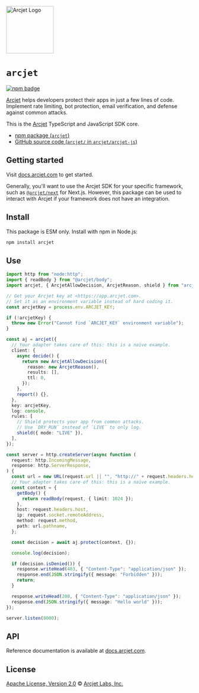 <a href="https://arcjet.com" target="_arcjet-home">
  <picture>
    <source media="(prefers-color-scheme: dark)" srcset="https://arcjet.com/logo/arcjet-dark-lockup-voyage-horizontal.svg">
    <img src="https://arcjet.com/logo/arcjet-light-lockup-voyage-horizontal.svg" alt="Arcjet Logo" height="128" width="auto">
  </picture>
</a>

# `arcjet`

<p>
  <a href="https://www.npmjs.com/package/arcjet">
    <picture>
      <source media="(prefers-color-scheme: dark)" srcset="https://img.shields.io/npm/v/arcjet?style=flat-square&label=%E2%9C%A6Aj&labelColor=000000&color=5C5866">
      <img alt="npm badge" src="https://img.shields.io/npm/v/arcjet?style=flat-square&label=%E2%9C%A6Aj&labelColor=ECE6F0&color=ECE6F0">
    </picture>
  </a>
</p>

[Arcjet][arcjet] helps developers protect their apps in just a few lines of
code. Implement rate limiting, bot protection, email verification, and defense
against common attacks.

This is the [Arcjet][arcjet] TypeScript and JavaScript SDK core.

- [npm package (`arcjet`)](https://www.npmjs.com/package/arcjet)
- [GitHub source code (`arcjet/` in `arcjet/arcjet-js`)](https://github.com/arcjet/arcjet-js/tree/main/arcjet)

## Getting started

Visit [docs.arcjet.com](https://docs.arcjet.com) to get started.

Generally, you'll want to use the Arcjet SDK for your specific framework, such
as [`@arcjet/next`](../arcjet-next/README.md) for Next.js. However, this package
can be used to interact with Arcjet if your framework does not have an
integration.

## Install

This package is ESM only.
Install with npm in Node.js:

```sh
npm install arcjet
```

## Use

```ts
import http from "node:http";
import { readBody } from "@arcjet/body";
import arcjet, { ArcjetAllowDecision, ArcjetReason, shield } from "arcjet";

// Get your Arcjet key at <https://app.arcjet.com>.
// Set it as an environment variable instead of hard coding it.
const arcjetKey = process.env.ARCJET_KEY;

if (!arcjetKey) {
  throw new Error("Cannot find `ARCJET_KEY` environment variable");
}

const aj = arcjet({
  // Your adapter takes care of this: this is a naïve example.
  client: {
    async decide() {
      return new ArcjetAllowDecision({
        reason: new ArcjetReason(),
        results: [],
        ttl: 0,
      });
    },
    report() {},
  },
  key: arcjetKey,
  log: console,
  rules: [
    // Shield protects your app from common attacks.
    // Use `DRY_RUN` instead of `LIVE` to only log.
    shield({ mode: "LIVE" }),
  ],
});

const server = http.createServer(async function (
  request: http.IncomingMessage,
  response: http.ServerResponse,
) {
  const url = new URL(request.url || "", "http://" + request.headers.host);
  // Your adapter takes care of this: this is a naïve example.
  const context = {
    getBody() {
      return readBody(request, { limit: 1024 });
    },
    host: request.headers.host,
    ip: request.socket.remoteAddress,
    method: request.method,
    path: url.pathname,
  };

  const decision = await aj.protect(context, {});

  console.log(decision);

  if (decision.isDenied()) {
    response.writeHead(403, { "Content-Type": "application/json" });
    response.end(JSON.stringify({ message: "Forbidden" }));
    return;
  }

  response.writeHead(200, { "Content-Type": "application/json" });
  response.end(JSON.stringify({ message: "Hello world" }));
});

server.listen(8000);
```

## API

Reference documentation is available at [docs.arcjet.com][ts-sdk-docs].

## License

[Apache License, Version 2.0][apache-license] © [Arcjet Labs, Inc.][arcjet]

[arcjet]: https://arcjet.com
[ts-sdk-docs]: https://docs.arcjet.com/reference/ts-js
[apache-license]: http://www.apache.org/licenses/LICENSE-2.0
